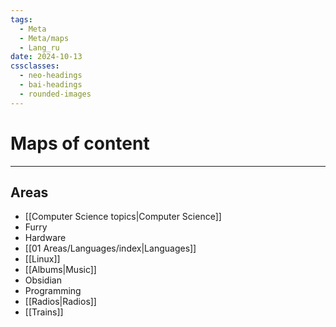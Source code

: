 ```yaml
---
tags:
  - Meta
  - Meta/maps
  - Lang_ru
date: 2024-10-13
cssclasses:
  - neo-headings
  - bai-headings
  - rounded-images
---
```

# Maps of content

***

## Areas
- [[Computer Science topics|Computer Science]]
- Furry
- Hardware
- [[01 Areas/Languages/index|Languages]]
- [[Linux]]
- [[Albums|Music]]
- Obsidian
- Programming
- [[Radios|Radios]]
- [[Trains]]

